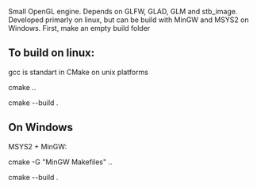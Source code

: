 Small OpenGL engine. Depends on GLFW, GLAD, GLM and stb_image. Developed primarly on linux, but can be build with MinGW and MSYS2 on Windows. 
First, make an empty build folder

## To build on linux:
gcc is standart in CMake on unix platforms

cmake ..

cmake --build .

## On Windows

MSYS2 + MinGW:

cmake -G "MinGW Makefiles" ..

cmake --build  .
